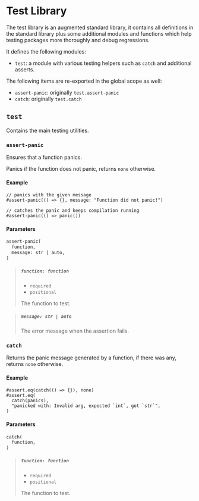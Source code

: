 # Test Library
The test library is an augmented standard library, it contains all definitions in the standard library plus some additional modules and functions which help testing packages more thoroughly and debug regressions.

It defines the following modules:
- `test`: a module with various testing helpers such as `catch` and additional asserts.

The following items are re-exported in the global scope as well:
- `assert-panic`: originally `test.assert-panic`
- `catch`: originally `test.catch`

## `test`
Contains the main testing utilities.

### `assert-panic`
Ensures that a function panics.

Panics if the function does not panic, returns `none` otherwise.

#### Example
```typst
// panics with the given message
#assert-panic(() => {}, message: "Function did not panic!")

// catches the panic and keeps compilation running
#assert-panic(() => panic())
```

#### Parameters
```txt
assert-panic(
  function,
  message: str | auto,
)
```

> ##### `function: function`
> - `required`
> - `positional`
>
> The function to test.

> ##### `message: str | auto`
>
> The error message when the assertion fails.

### `catch`
Returns the panic message generated by a function, if there was any, returns `none` otherwise.

#### Example
```typst
#assert.eq(catch(() => {}), none)
#assert.eq(
  catch(panics),
  "panicked with: Invalid arg, expected `int`, got `str`",
)
```

#### Parameters
```txt
catch(
  function,
)
```

> ##### `function: function`
> - `required`
> - `positional`
>
> The function to test.
